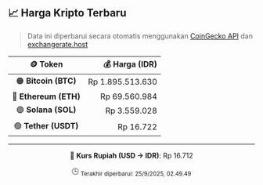 

<!-- HARGA_KRIPTO -->
## 📈 Harga Kripto Terbaru

> Data ini diperbarui secara otomatis menggunakan [CoinGecko API](https://www.coingecko.com/) dan [exchangerate.host](https://exchangerate.host/)

<div align="center">

| 🪙 Token | 💰 Harga (IDR) |
|:------:|---------------:|
| 🟠 **Bitcoin (BTC)**   | Rp 1.895.513.630 |
| 🔵 **Ethereum (ETH)**  | Rp 69.560.984 |
| 🟣 **Solana (SOL)**    | Rp 3.559.028 |
| 🟢 **Tether (USDT)**   | Rp 16.722 |

---

💱 **Kurs Rupiah (USD → IDR)**: Rp 16.712

🕒 <sub>Terakhir diperbarui: 25/9/2025, 02.49.49</sub>

</div>
<!-- /HARGA_KRIPTO -->